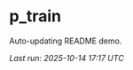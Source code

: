 # p_train

Auto-updating README demo.

<!--START_SECTION:status-->
_Last run: 2025-10-14 17:17 UTC_
<!--END_SECTION:status-->







































































































































































































































































































































































































































































































































































































































































































































































































































































































































































































































































































































































































































































































